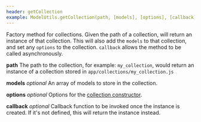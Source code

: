 ```yaml
---
header: getCollection
example: ModelUtils.getCollection(path, [models], [options], [callback])
---
```


Factory method for collections. Given the path of a collection, will return an instance of that collection. This will also add the `models` to that collection, and set any `options` to the collection.  `callback` allows the method to be called asynchronously. 

**path** The path to the collection, for example: `my_collection`, would return an instance of a collection stored in `app/collections/my_collection.js`

**models** _optional_ An array of models to store in the collection.

**options** _optional_ Options for the [collection constructor](/collection#constructor).

**callback** _optional_ Callback function to be invoked once the instance is created.  If it's not defined, this will return the instance instead.
